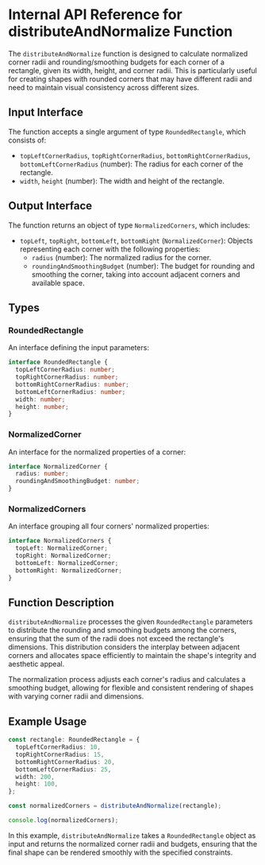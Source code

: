 # Internal API Reference for distributeAndNormalize Function

The `distributeAndNormalize` function is designed to calculate normalized corner radii and rounding/smoothing budgets for each corner of a rectangle, given its width, height, and corner radii. This is particularly useful for creating shapes with rounded corners that may have different radii and need to maintain visual consistency across different sizes.

## Input Interface

The function accepts a single argument of type `RoundedRectangle`, which consists of:

- `topLeftCornerRadius`, `topRightCornerRadius`, `bottomRightCornerRadius`, `bottomLeftCornerRadius` (number): The radius for each corner of the rectangle.
- `width`, `height` (number): The width and height of the rectangle.

## Output Interface

The function returns an object of type `NormalizedCorners`, which includes:

- `topLeft`, `topRight`, `bottomLeft`, `bottomRight` (`NormalizedCorner`): Objects representing each corner with the following properties:
  - `radius` (number): The normalized radius for the corner.
  - `roundingAndSmoothingBudget` (number): The budget for rounding and smoothing the corner, taking into account adjacent corners and available space.

## Types

### RoundedRectangle

An interface defining the input parameters:

```typescript
interface RoundedRectangle {
  topLeftCornerRadius: number;
  topRightCornerRadius: number;
  bottomRightCornerRadius: number;
  bottomLeftCornerRadius: number;
  width: number;
  height: number;
}
```

### NormalizedCorner

An interface for the normalized properties of a corner:

```typescript
interface NormalizedCorner {
  radius: number;
  roundingAndSmoothingBudget: number;
}
```

### NormalizedCorners

An interface grouping all four corners' normalized properties:

```typescript
interface NormalizedCorners {
  topLeft: NormalizedCorner;
  topRight: NormalizedCorner;
  bottomLeft: NormalizedCorner;
  bottomRight: NormalizedCorner;
}
```

## Function Description

`distributeAndNormalize` processes the given `RoundedRectangle` parameters to distribute the rounding and smoothing budgets among the corners, ensuring that the sum of the radii does not exceed the rectangle's dimensions. This distribution considers the interplay between adjacent corners and allocates space efficiently to maintain the shape's integrity and aesthetic appeal.

The normalization process adjusts each corner's radius and calculates a smoothing budget, allowing for flexible and consistent rendering of shapes with varying corner radii and dimensions.

## Example Usage

```typescript
const rectangle: RoundedRectangle = {
  topLeftCornerRadius: 10,
  topRightCornerRadius: 15,
  bottomRightCornerRadius: 20,
  bottomLeftCornerRadius: 25,
  width: 200,
  height: 100,
};

const normalizedCorners = distributeAndNormalize(rectangle);

console.log(normalizedCorners);
```

In this example, `distributeAndNormalize` takes a `RoundedRectangle` object as input and returns the normalized corner radii and budgets, ensuring that the final shape can be rendered smoothly with the specified constraints.